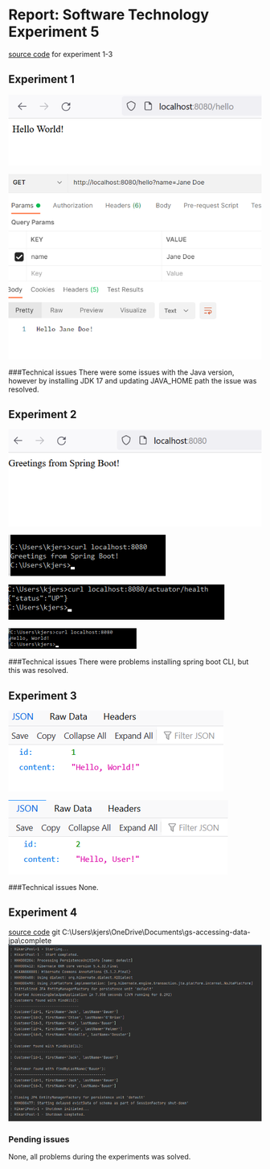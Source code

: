 # Report: Software Technology Experiment 5

[source code](https://github.com/KjerstiDA/expass5-1-3) for experiment 1-3

## Experiment 1 

![img/expass5-2.png](img/expass5-2.png)

![img/expass5-3.png](img/expass5-3.png)

###Technical issues
There were some issues with the Java version, 
however by installing JDK 17 and updating JAVA_HOME path the issue was resolved.
## Experiment 2

![img/expass5-5.png](img/expass5-5.png)

![img/expass5-6.png](img/expass5-6.png)

![img/expass5-7.png](img/expass5-7.png)

![img/expass5-9.png](img/expass5-9.png)

###Technical issues
There were problems installing spring boot CLI, but this was resolved.

## Experiment 3
![img/expass6-10.png](img/expass5-10.png)

![img/expass5-11.png](img/expass5-11.png)

###Technical issues
None.

## Experiment 4
[source code](https://github.com/KjerstiDA/expass5-4)
git C:\Users\kjers\OneDrive\Documents\gs-accessing-data-jpa\complete
![img/expass5-12.png](img/expass5-12.png)



### Pending issues
None, all problems during the experiments was solved.